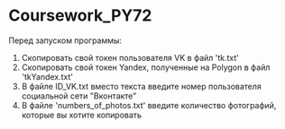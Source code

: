 # Coursework_PY72
Перед запуском программы:
1. Скопировать свой токен пользователя VK в файл 'tk.txt'
2. Скопировать свой токен Yandex, полученные на Polygon в файл 'tkYandex.txt'
3. В файле ID_VK.txt вместо текста введите номер пользователя социальной сети "Вконтакте"
4. В файле 'numbers_of_photos.txt' введите количество фотографий, которые вы хотите копировать
